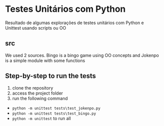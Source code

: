 # Testes Unitários com Python
Resultado de algumas explorações de testes unitários com Python e Unittest usando scripts ou OO

## src
We used 2 sources. Bingo is a bingo game using OO concepts and Jokenpo is a simple module with some functions 

## Step-by-step to run the tests
1. clone the repository
1. access the project folder
1. run the following command 
  - `python -m unittest tests\test_jokenpo.py`
  - `python -m unittest tests\test_bingo.py`
  - `python -m unittest` to run all

